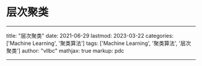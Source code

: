 # 层次聚类

---
title: "层次聚类"
date: 2021-06-29
lastmod: 2023-03-22
categories: ['Machine Learning', '聚类算法']
tags: ['Machine Learning', '聚类算法', '层次聚类']
author: "vllbc"
mathjax: true
markup: pdc

---
